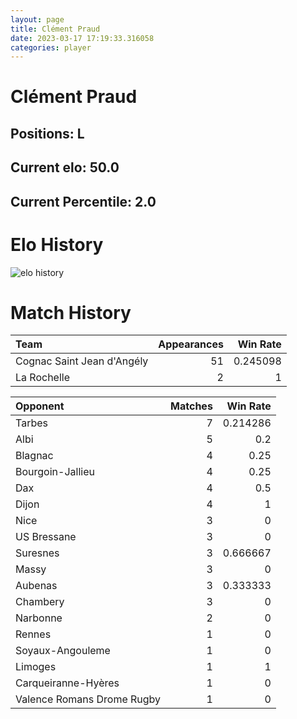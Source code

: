 ```yaml
---  
layout: page  
title: Clément Praud  
date: 2023-03-17 17:19:33.316058  
categories: player  
---
```

# Clément Praud

## Positions: L

## Current elo: 50.0

## Current Percentile: 2.0

# Elo History


![elo history](history_ClémentPraud.png)
# Match History


| Team                       |   Appearances |   Win Rate |
|:---------------------------|--------------:|-----------:|
| Cognac Saint Jean d'Angély |            51 |   0.245098 |
| La Rochelle                |             2 |   1        |

| Opponent                   |   Matches |   Win Rate |
|:---------------------------|----------:|-----------:|
| Tarbes                     |         7 |   0.214286 |
| Albi                       |         5 |   0.2      |
| Blagnac                    |         4 |   0.25     |
| Bourgoin-Jallieu           |         4 |   0.25     |
| Dax                        |         4 |   0.5      |
| Dijon                      |         4 |   1        |
| Nice                       |         3 |   0        |
| US Bressane                |         3 |   0        |
| Suresnes                   |         3 |   0.666667 |
| Massy                      |         3 |   0        |
| Aubenas                    |         3 |   0.333333 |
| Chambery                   |         3 |   0        |
| Narbonne                   |         2 |   0        |
| Rennes                     |         1 |   0        |
| Soyaux-Angouleme           |         1 |   0        |
| Limoges                    |         1 |   1        |
| Carqueiranne-Hyères        |         1 |   0        |
| Valence Romans Drome Rugby |         1 |   0        |
